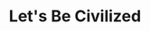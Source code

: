 ---
title: Let's Be Civilized
year: 1936
opening_date: 1936-03-24
closing_date: 
layout: productions
featured_image: 
image_caption:
image_credit:
playbill: 
category: 
Theatre: Theatre Jacksonville
cast:
  Winifred Enright: Edre Ferguson
  Lady Wilton (Eva): Frances Blackwell
  Louise: Grace Martin
  Sir Henry Wilton: Joseph Marron
  Bonita: Mildred McDougal
  John Skipworth: Stokes Perry
  Garder Enright: Tyler Carpenter
crew:
  Director: Stokes Perry
  Make-up: Ethel Martin
  Staging and Props: Frances Blackwell
---